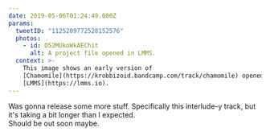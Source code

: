```yaml
---
date: 2019-05-06T01:24:49.000Z
params:
  tweetID: "1125209772528152576"
  photos:
    - id: D52MUkoWkAEChit
      alt: A project file opened in LMMS.
  context: >-
    This image shows an early version of
    [Chamomile](https://krobbizoid.bandcamp.com/track/chamomile) opened in
    [LMMS](https://lmms.io).
---
```


Was gonna release some more stuff. Specifically this interlude-y track, but
it's taking a bit longer than I expected.\
Should be out soon maybe.

